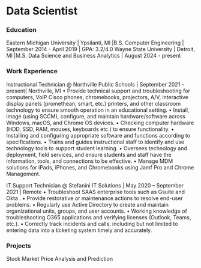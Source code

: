 # Data Scientist 

### Education 
Eastern Michigan University | Ypsilanti, MI |B.S. Computer Engineering | September 2014 - April 2019 | GPA: 3.2/4.0
Wayne State University | Detroit, MI |M.S. Data Science and Business Analytics | August 2024 - present

### Work Experience
Instructional Technician @ Northville Public Schools | September 2021 – present| Northville, MI
• Provide technical support and troubleshooting for computers, VoIP Cisco phones, chromebooks, projectors, A/V, interactive display panels (promethean, smart, etc.) printers, and other classroom technology to ensure smooth operation in an educational setting.
• Install, image (using SCCM), configure, and maintain hardware/software across Windows, macOS, and Chrome OS devices.
• Checking computer hardware (HDD, SSD, RAM, mouses, keyboards etc.) to ensure functionality.
• Installing and configuring appropriate software and functions according to specifications.
• Trains and guides instructional staff to identify and use technology tools to support student learning.
• Oversees technology and deployment, field services, and ensure students and staff have the information, tools, and connections to be effective.
• Manage MDM solutions for iPads, iPhones, and Chromebooks using Jamf Pro and Chrome Management.

IT  Support Technician @ Stefanini IT Solutions | May 2020 – September 2021 | Remote
• Troubleshoot SAAS enterprise tools such as Gsuite and Okta .
• Provide restorative or maintenance actions to resolve end-user problems.
• Regularly use Active Directory to create and maintain organizational units, groups, and user accounts.
• Working knowledge of troubleshooting O365 applications and verifying licenses (Outlook, Teams, etc.).
• Correctly track incidents and calls, including but not limited to entering data into a ticketing system timely and accurately.

### Projects
Stock Market Price Analysis and Prediction 
